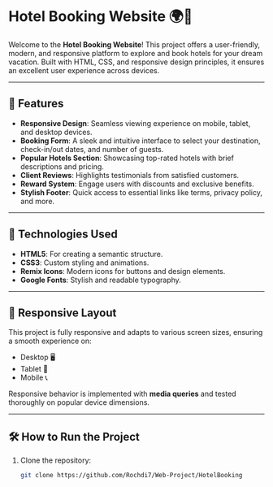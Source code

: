 # Hotel Booking Website 🌍🏨

Welcome to the **Hotel Booking Website**! This project offers a user-friendly, modern, and responsive platform to explore and book hotels for your dream vacation. Built with HTML, CSS, and responsive design principles, it ensures an excellent user experience across devices.

---

## 🌟 Features

- **Responsive Design**: Seamless viewing experience on mobile, tablet, and desktop devices.
- **Booking Form**: A sleek and intuitive interface to select your destination, check-in/out dates, and number of guests.
- **Popular Hotels Section**: Showcasing top-rated hotels with brief descriptions and pricing.
- **Client Reviews**: Highlights testimonials from satisfied customers.
- **Reward System**: Engage users with discounts and exclusive benefits.
- **Stylish Footer**: Quick access to essential links like terms, privacy policy, and more.

---

## 🚀 Technologies Used

- **HTML5**: For creating a semantic structure.
- **CSS3**: Custom styling and animations.
- **Remix Icons**: Modern icons for buttons and design elements.
- **Google Fonts**: Stylish and readable typography.

---

## 📱 Responsive Layout

This project is fully responsive and adapts to various screen sizes, ensuring a smooth experience on:

- Desktop 🖥️
- Tablet 📱
- Mobile 📞

Responsive behavior is implemented with **media queries** and tested thoroughly on popular device dimensions.

---

## 🛠️ How to Run the Project

1. Clone the repository:
   ```bash
   git clone https://github.com/Rochdi7/Web-Project/HotelBooking
